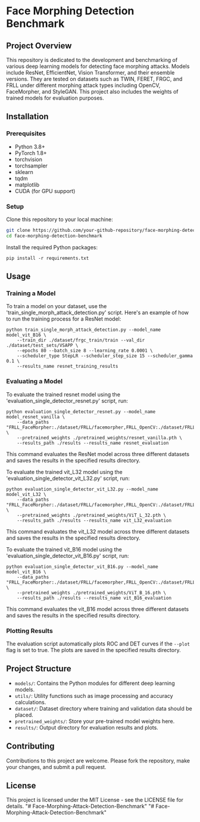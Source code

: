 # Face Morphing Detection Benchmark

## Project Overview
This repository is dedicated to the development and benchmarking of various deep learning models for detecting face morphing attacks. Models include ResNet, EfficientNet, Vision Transformer, and their ensemble versions. They are tested on datasets such as TWIN, FERET, FRGC, and FRLL under different morphing attack types including OpenCV, FaceMorpher, and StyleGAN. This project also includes the weights of trained models for evaluation purposes.

## Installation

### Prerequisites
- Python 3.8+
- PyTorch 1.8+
- torchvision
- torchsampler
- sklearn
- tqdm
- matplotlib
- CUDA (for GPU support)

### Setup
Clone this repository to your local machine:

```bash
git clone https://github.com/your-github-repository/face-morphing-detection-benchmark.git
cd face-morphing-detection-benchmark
```

Install the required Python packages:
```
pip install -r requirements.txt
```

## Usage
### Training a Model
To train a model on your dataset, use the 'train_single_morph_attack_detection.py' script. Here's an example of how to run the training process for a ResNet model:
```
python train_single_morph_attack_detection.py --model_name model_vit_B16 \
    --train_dir ./dataset/frgc_train/train --val_dir ./dataset/test_sets/VSAPP \
    --epochs 80 --batch_size 8 --learning_rate 0.0001 \
    --scheduler_type StepLR --scheduler_step_size 15 --scheduler_gamma 0.1 \
    --results_name resnet_training_results
```

###  Evaluating a Model
To evaluate the trained resnet model using the 'evaluation_single_detector_resnet.py' script, run:

```
python evaluation_single_detector_resnet.py --model_name model_resnet_vanilla \
    --data_paths "FRLL_FaceMorpher:./dataset/FRLL/facemorpher,FRLL_OpenCV:./dataset/FRLL/opencv,FRLL_StyleGAN:./dataset/FRLL/stylegan" \
    --pretrained_weights ./pretrained_weights/resnet_vanilla.pth \
    --results_path ./results --results_name resnet_evaluation
```
This command evaluates the ResNet model across three different datasets and saves the results in the specified results directory.


To evaluate the trained vit_L32 model using the 'evaluation_single_detector_vit_L32.py' script, run:
```
python evaluation_single_detector_vit_L32.py --model_name model_vit_L32 \
    --data_paths "FRLL_FaceMorpher:./dataset/FRLL/facemorpher,FRLL_OpenCV:./dataset/FRLL/opencv,FRLL_StyleGAN:./dataset/FRLL/stylegan" \
    --pretrained_weights ./pretrained_weights/ViT_L_32.pth \
    --results_path ./results --results_name vit_L32_evaluation
```
This command evaluates the vit_L32 model across three different datasets and saves the results in the specified results directory.


To evaluate the trained vit_B16 model using the 'evaluation_single_detector_vit_B16.py' script, run:
```
python evaluation_single_detector_vit_B16.py --model_name model_vit_B16 \
    --data_paths "FRLL_FaceMorpher:./dataset/FRLL/facemorpher,FRLL_OpenCV:./dataset/FRLL/opencv,FRLL_StyleGAN:./dataset/FRLL/stylegan" \
    --pretrained_weights ./pretrained_weights/ViT_B_16.pth \
    --results_path ./results --results_name vit_B16_evaluation
```
This command evaluates the vit_B16 model across three different datasets and saves the results in the specified results directory.


### Plotting Results
The evaluation script automatically plots ROC and DET curves if the `--plot` flag is set to true. The plots are saved in the specified results directory.

## Project Structure
- `models/`: Contains the Python modules for different deep learning models.
- `utils/`: Utility functions such as image processing and accuracy calculations.
- `dataset/`: Dataset directory where training and validation data should be placed.
- `pretrained_weights/`: Store your pre-trained model weights here.
- `results/`: Output directory for evaluation results and plots.

## Contributing
Contributions to this project are welcome. Please fork the repository, make your changes, and submit a pull request.

## License
This project is licensed under the MIT License - see the LICENSE file for details.
"# Face-Morphing-Attack-Detection-Benchmark" 
"# Face-Morphing-Attack-Detection-Benchmark" 
